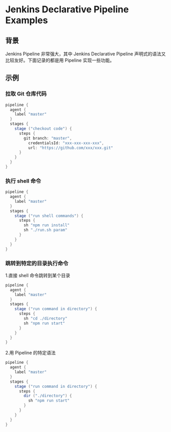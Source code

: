 # Jenkins Declarative Pipeline Examples

## 背景

Jenkins Pipeline 非常强大，其中 Jenkins Declarative Pipeline 声明式的语法又比较友好。下面记录的都是用 Pipeline 实现一些功能。

## 示例

### 拉取 Git 仓库代码

```groovy
pipeline {
  agent {
    label "master"
  }
  stages {
    stage ("checkout code") {
      steps {
        git branch: "master",
          credentialsId: "xxx-xxx-xxx-xxx",
          url: "https://github.com/xxx/xxx.git"
      }
    }
  }
}
```

### 执行 shell 命令

```groovy
pipeline {
  agent {
    label "master"
  }
  stages {
    stage ("run shell commands") {
      steps {
        sh "npm run install"
        sh "./run.sh param"
      }
    }
  }
}
```

### 跳转到特定的目录执行命令

1.直接 shell 命令跳转到某个目录

```groovy
pipeline {
  agent {
    label "master"
  }
  stages {
    stage ("run command in directory") {
      steps {
        sh "cd ./directory"
        sh "npm run start"
      }
    }
  }
}
```

2.用 Pipeline 的特定语法

```groovy
pipeline {
  agent {
    label "master"
  }
  stages {
    stage ("run command in directory") {
      steps {
        dir ("./directory") {
          sh "npm run start"
        }
      }
    }
  }
}
```
